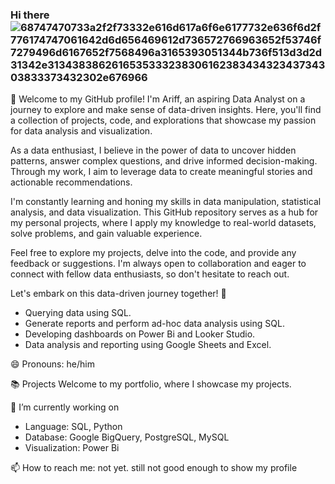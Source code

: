 ### Hi there ![68747470733a2f2f73332e616d617a6f6e6177732e636f6d2f776174747061642d6d656469612d736572766963652f53746f7279496d6167652f7568496a3165393051344b736f513d3d2d31342e313438386261653533323830616238343432343734303833373432302e676966](https://github.com/marswanttobeanalyst/marswanttobeanalyst/assets/141108687/9b81fc6f-5945-4e24-8510-d3f5516cd40c)


👋 Welcome to my GitHub profile! I'm Ariff, an aspiring Data Analyst on a journey to explore and make sense of data-driven insights. Here, you'll find a collection of projects, code, and explorations that showcase my passion for data analysis and visualization.

As a data enthusiast, I believe in the power of data to uncover hidden patterns, answer complex questions, and drive informed decision-making. Through my work, I aim to leverage data to create meaningful stories and actionable recommendations.

I'm constantly learning and honing my skills in data manipulation, statistical analysis, and data visualization. This GitHub repository serves as a hub for my personal projects, where I apply my knowledge to real-world datasets, solve problems, and gain valuable experience.

Feel free to explore my projects, delve into the code, and provide any feedback or suggestions. I'm always open to collaboration and eager to connect with fellow data enthusiasts, so don't hesitate to reach out.

Let's embark on this data-driven journey together! 🚀
- Querying data using SQL.
- Generate reports and perform ad-hoc data analysis using SQL.
- Developing dashboards on Power Bi and Looker Studio.
- Data analysis and reporting using Google Sheets and Excel.

😄 Pronouns: he/him

📚 Projects
Welcome to my portfolio, where I showcase my projects.

🔭 I’m currently working on

- Language: SQL, Python
- Database: Google BigQuery, PostgreSQL, MySQL
- Visualization: Power Bi


📫 How to reach me: not yet. still not good enough to show my profile
